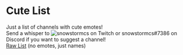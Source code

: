# Cute List

Just a list of channels with cute emotes!  
Send a whisper to ![snowstormcs](https://i.imgur.com/JEESoQz.png) on Twitch or snowstormcs#7386 on Discord if you want to suggest a channel!  
[Raw List](https://rb.gy/hjuefc) (no emotes, just names)
